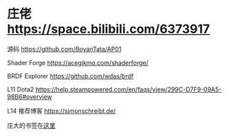 # 庄佬 https://space.bilibili.com/6373917

源码 https://github.com/BoyanTata/AP01

Shader Forge https://acegikmo.com/shaderforge/

BRDF Explorer https://github.com/wdas/brdf

L11 Dota2 https://help.steampowered.com/en/faqs/view/299C-D7F9-09A5-98B6#overview

L14 推荐博客 https://simonschreibt.de/

庄大的书签在[这里](./Favorites)

